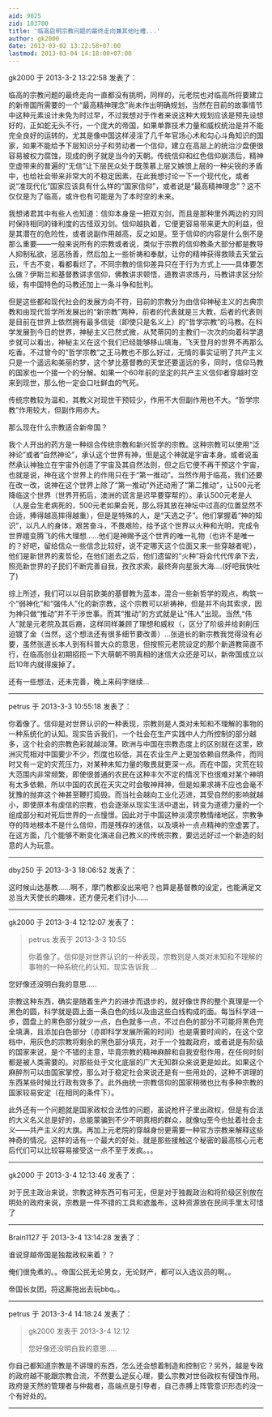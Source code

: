 ```yaml
---
aid: 9025
zid: 103700
title: '临高启明宗教问题的最终走向兼其他吐槽...'
author: gk2000
date: 2013-03-02 13:22:58+07:00
lastmod: 2013-03-04 14:18:00+07:00
---
```


gk2000 于 2013-3-2 13:22:58 发表了：

临高的宗教问题的最终走向一直都没有挑明，同样的，元老院也对临高所将要建立的新帝国所需要的一个“最高精神理念”尚未作出明确规划，当然在目前的故事情节中这种元素设计未免为时过早，不过我想对于作者来说这种大规划应该是预先设想好的，正如蛇无头不行，一个庞大的帝国，如果单靠技术力量和威权统治是并不能完全良好的运转的，尤其是像中国这样浸淫了几千年官场心术和勾心斗角知识的国家，如果不能给予下层知识分子和劳动者一个信仰，建立在高层上的统治沙盘便很容易被权力腐蚀，现成的例子就是当今的天朝。传统信仰和红色信仰崩溃后，精神空虚带来的普遍的“无信”让下层民众处于既羡慕上层又嫉恨上层的一种尖锐的矛盾中，也给社会带来非常大的不稳定因素，在此我想讨论一下一个现代化，或者说“准现代化”国家应该具有什么样的“国家信仰”，或者说是“最高精神理念”？这不仅仅是为了临高，或许也有可能是为了本时空的未来。

我想诸君其中有些人也知道：信仰本身是一把双刃剑，而且是那种里外两边的刃同时保持相同的锋利度的古怪双刃剑。信仰越执着，它便更容易带来更大的利益，但是其潜在的危险性，或者说副作用越高，反之如是。至于信仰的内容是什么倒不是那么重要——一般来说所有的宗教或者说，类似于宗教的信仰教条大部分都是教导人抑制私欲，惩恶扬善，然后加上一些祈祷和奉献，让你的精神获得救赎去天堂云云，千古不变，看都看烂了。不同宗教的信仰差异只在于行为方式上——具体要怎么做？伊斯兰和基督教讲求信仰，佛教讲求顿悟，道教讲求炼丹，马教讲求区分阶级，有中国特色的马教还加上一条斗争和批判。

但是这些都和现代社会的发展方向不符，目前的宗教分为由信仰神秘主义的古典宗教和由现代哲学所发展出的“新宗教”两种，前者的代表就是三大教，后者的代表则是目前在世界上依然拥有最多信徒（即使只是名义上）的“哲学宗教”的马教。在科学发展到今日的世界，神秘主义已然式微，从梵蒂冈的主教们一次次的向着科学退步就可以看出，神秘主义在这个我们已经能够移山填海，飞天登月的世界不再那么吃香。不过曾今的“哲学宗教”之王马教也不那么好过，无情的事实证明了共产主义只是一个遥远和美丽的梦，这个梦比基督教的天堂还要遥远的多，同时，信仰马教的国家也一个接一个的分解。如果一个60年前的坚定的共产主义信仰者穿越时空来到现世，那么他一定会口吐鲜血的气死。

传统宗教较为温和，其教义对现世干预较少，作用不大但副作用也不大。“哲学宗教”作用较大，但副作用亦大。

那么现在什么宗教适合新帝国？

我个人开出的药方是一种综合传统宗教和新兴哲学的宗教。这种宗教可以使用“泛神论”或者“自然神论”，承认这个世界有神，但是这个神就是宇宙本身。或者说虽然承认神独立在宇宙外创造了宇宙及其自然法则，但之后它便不再干预这个宇宙，也就是说，神在这个世界上的作用只在于“第一推动”。当然作用于临高，我们还要在改一改，说神在这个世界上除了“第一推动”外还动用了“第二推动”，让500元老降临这个世界（世界开拓后，澳洲的谎言是迟早要穿帮的）。承认500元老是人（人是会生老病死的，500元老如果会死，那么将其放在神坛中过高的位置显然不合适，捧得越高摔得越重），但是是特殊的人，是“天选之子”。他们掌握着“神的知识”，以凡人的身体，艰苦奋斗，不畏艰险，给予这个世界以火种和光明，完成令世界嬗变腾飞的伟大理想......他们是神赐予这个世界的唯一礼物（也许不是唯一的？好吧，留给信众一些信念比较好，说不定哪天这个位面又来一些穿越者呢），他们是新世界的麦哲伦，在他们逝去之后，他们遗留的“火种”将会代代传承下去，照亮新世界的子民们不断完善自我，孜孜求索，最终奔向星辰大海....(好吧我快吐了)

综上所述，我们可以以目前欧美的基督教为蓝本，混合一些新哲学的观点，构筑一个“弱神化”和“强伟人”化的新宗教，这个宗教可以祈祷神，但是并不向其索求，因为神只做“推动”并不干涉世事。而其“推动”的方式就是让“伟人”出现。当然,“伟人”就是元老院及其后裔，这样同样兼顾了理想和威权（，区分了阶级并给剥削压迫镀了金（当然，这个想法还有很多细节要改善）...张道长的新宗教我觉得没有必要，虽然张道长本人到有科普大众的意思，但按照元老院设定的那个新道教简直不行，在临高创业初期招揽一下大萌朝不明真相的迷信大众还是可以，新帝国成立以后10年内就得废掉了。

还有一些想法，还未完善，晚上来码字继续...

---------

petrus 于 2013-3-3 10:55:18 发表了：

你着像了。信仰是对世界认识的一种表现，宗教则是人类对未知和不理解的事物的一种系统化的认知。现实告诉我们，一个社会在生产实践中人力所控制的部分越多，这个社会的宗教色彩就越淡薄。欧洲与中国在宗教态度上的区别就在这里，欧洲灾荒相对中国要少不少，烈度也较低，其在农业生产上更加依赖自然条件，而同时又有一定的灾荒压力，对某种未知力量的敬畏就更深一点。而在中国，灾荒在较大范围内非常频繁，即使很普通的农民在这种丰欠不定的情况下也很难对某个神明有太多依赖，所以中国的农民在天灾之时会敬神拜神，但是如果求祷不应也会毫不犹豫的抛弃这个神甚至鞭打捣毁。而当社会越向工业化迈进，其受自然的影响就越小，即使原本有虔信的宗教，也会逐渐从现实生活中退出，转变为道德力量的一个组成部分和对死后世界的一点憧憬。因此对于中国这种淡漠宗教情绪地区，宗教争夺的阵地根本不是什么信仰，而是残存的迷信，以及填补一点点精神的空虚罢了。在这方面，几个能够不断变化演进自己教义的传统宗教，要远远好过一个新造的刻意的人为玩意。

---------

dby250 于 2013-3-3 18:06:52 发表了：

这时候山达基教……啊不，摩门教都没出来吧？也算是基督教的设定，也能满足文总当大天使长的趣味，还方便元老们讨小……

---------

gk2000 于 2013-3-4 12:12:07 发表了：

> petrus 发表于 2013-3-3 10:55
> 
> 你着像了。信仰是对世界认识的一种表现，宗教则是人类对未知和不理解的事物的一种系统化的认知。现实告诉我 ...



您好像还没明白我的意思.....

宗教这种东西，确实是随着生产力的进步而退步的，就好像世界的整个真理是一个黑色的圆，科学就是圆上面一条白色的线以及由这些白线构成的面。每当科学进一步，圆盘上的黑色部分就少一点，白色就多一点，不过白色的部分不可能将黑色完全填满，且添加白色部分（亦即科学发展所需的时间）也是需要时间的，在这个空档中，用灰色的宗教将剩余的黑色部分填充，对于一个独裁政府，或者说是有阶级的国家来说，是个不错的主意，毕竟宗教的精神麻醉和自我安慰作用，在任何时刻都是被人类需要的。对那些处于文化底层的广大无知群众来说更是如此。如果这个麻醉剂可以由国家掌控，那么对于稳定社会来说还是有一些用处的，这种不讲理的东西某些时候比行政有效多了。此外由统一宗教信仰的国家稍微也比有多种宗教的国家较易安定（在相同的条件下）。

此外还有一个问题就是国家政权合法性的问题，虽说枪杆子里出政权，但是有合法的大义名义总是好的，总能蒙骗到不少不明真相的群众，就像tg至今也扯着社会主义——共产主义的大旗。再加上元老院的穿越身份更需要一种官方宗教来解释这些神奇的情况。这样的话有一个最大的好处，就是那些接触这个秘密的最高核心元老后代们可以比较容易接受这一点不至于发疯。。。

---------

gk2000 于 2013-3-4 12:13:46 发表了：

对于民主政治来说，宗教这种东西可有可无，但是对于独裁政治和将阶级区别放在明处的政府来说，宗教是一件不错的工具和遮羞布，这种资源放在民间手里太可惜了

---------

Brain1127 于 2013-3-4 13:14:28 发表了：

谁说穿越帝国是独裁政权来着？？

俺们很免煮的。。帝国公民无论男女，无论财产，都可以入选议员的啊。。

帝国长女团，将这厮拖出去玩bbq。。

---------

petrus 于 2013-3-4 14:18:24 发表了：

> gk2000 发表于 2013-3-4 12:12
> 
> 您好像还没明白我的意思.....



你自己都知道宗教是不讲理的东西，怎么还会想着制造和控制它？另外，越是专政的政府越不能跟宗教合流，不然要么逆反心理，要么宗教对世俗政权有侵蚀作用。政府是天然的管理者与仲裁者，高端点是引导者，自己赤膊上阵管意识形态的没一个有好处的。

---------

